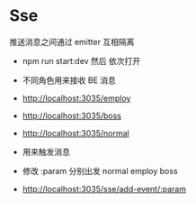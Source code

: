 
# Sse

推送消息之间通过 emitter 互相隔离

- npm run start:dev 然后 依次打开
- 不同角色用来接收 BE 消息
- [http://localhost:3035/employ](http://localhost:3035/employ)
- [http://localhost:3035/boss](http://localhost:3035/boss)
- [http://localhost:3035/normal](http://localhost:3035/normal)

- 用来触发消息
- 修改 :param 分别出发 normal employ boss
- [http://localhost:3035/sse/add-event/:param](http://localhost:3035/sse/add-event/employ)
